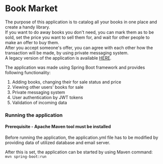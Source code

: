 # Book Market

The purpose of this application is to catalog all your books in one place and create a handy library.\
If you want to do away books you don't need, you can mark them as to be sold, set the price you want to sell them for,
and wait for other people to make an offer to buy them.\
After you accept someone's offer, you can agree with each other how the transaction will be made, by using private
messaging system.\
A legacy version of the application is available [HERE](https://bookmarket-pl.herokuapp.com/).

The application was made using Spring Boot framework and provides following functionality:

1. Adding books, changing their for sale status and price
2. Viewing other users' books for sale
3. Private messaging system
4. User authentication by JWT tokens
5. Validation of incoming data

### Running the application

#### Prerequisite - Apache Maven tool must be installed

Before running the application, the application.yml file has to be modified by providing data of utilized database and
email server.

After this is set, the application can be started by using Maven command:\
```mvn spring-boot:run```
